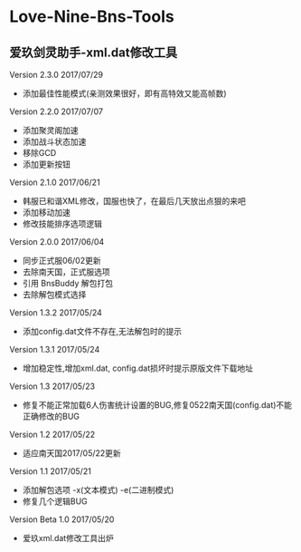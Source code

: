 # Love-Nine-Bns-Tools
爱玖剑灵助手-xml.dat修改工具
---
Version 2.3.0 2017/07/29
+ 添加最佳性能模式(亲测效果很好，即有高特效又能高帧数)

Version 2.2.0 2017/07/07
+ 添加聚灵阁加速
+ 添加战斗状态加速
+ 移除GCD
+ 添加更新按钮

Version 2.1.0 2017/06/21
+ 韩服已和谐XML修改，国服也快了，在最后几天放出点狠的来吧
+ 添加移动加速
+ 修改技能排序选项逻辑

Version 2.0.0 2017/06/04
+ 同步正式服06/02更新
+ 去除南天国，正式服选项
+ 引用 BnsBuddy 解包打包
+ 去除解包模式选择

Version 1.3.2 2017/05/24
+ 添加config.dat文件不存在,无法解包时的提示

Version 1.3.1 2017/05/24
+ 增加稳定性,增加xml.dat, config.dat损坏时提示原版文件下载地址

Version 1.3 2017/05/23
+ 修复不能正常加载6人伤害统计设置的BUG,修复0522南天国(config.dat)不能正确修改的BUG

Version 1.2 2017/05/22
+ 适应南天国2017/05/22更新

Version 1.1 2017/05/21
+ 添加解包选项 -x(文本模式) -e(二进制模式)
+ 修复几个逻辑BUG

Version Beta 1.0 2017/05/20
+ 爱玖xml.dat修改工具出炉